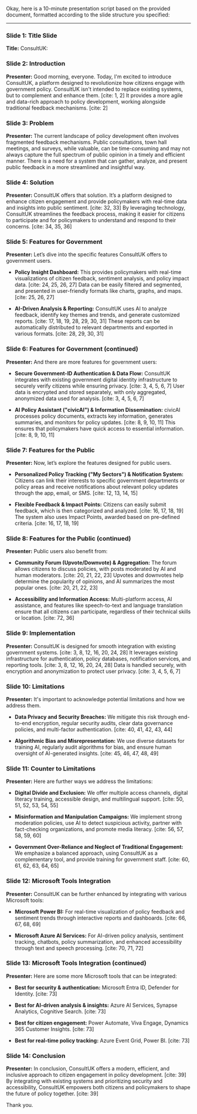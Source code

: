 Okay, here is a 10-minute presentation script based on the provided document, formatted according to the slide structure you specified:

***

### Slide 1: Title Slide

**Title:** ConsultUK: 

### Slide 2: Introduction

**Presenter:** Good morning, everyone. Today, I'm excited to introduce ConsultUK, a platform designed to revolutionize how citizens engage with government policy. ConsultUK isn't intended to replace existing systems, but to complement and enhance them. [cite: 1, 2] It provides a more agile and data-rich approach to policy development, working alongside traditional feedback mechanisms. [cite: 2]

### Slide 3: Problem

**Presenter:** The current landscape of policy development often involves fragmented feedback mechanisms. Public consultations, town hall meetings, and surveys, while valuable, can be time-consuming and may not always capture the full spectrum of public opinion in a timely and efficient manner. There is a need for a system that can gather, analyze, and present public feedback in a more streamlined and insightful way.

### Slide 4: Solution

**Presenter:** ConsultUK offers that solution. It’s a platform designed to enhance citizen engagement and provide policymakers with real-time data and insights into public sentiment. [cite: 32, 33] By leveraging technology, ConsultUK streamlines the feedback process, making it easier for citizens to participate and for policymakers to understand and respond to their concerns. [cite: 34, 35, 36]

### Slide 5: Features for Government

**Presenter:** Let’s dive into the specific features ConsultUK offers to government users.

* **Policy Insight Dashboard:** This provides policymakers with real-time visualizations of citizen feedback, sentiment analysis, and policy impact data. [cite: 24, 25, 26, 27] Data can be easily filtered and segmented, and presented in user-friendly formats like charts, graphs, and maps. [cite: 25, 26, 27]
    
* **AI-Driven Analysis & Reporting:** ConsultUK uses AI to analyze feedback, identify key themes and trends, and generate customized reports. [cite: 17, 18, 19, 28, 29, 30, 31] These reports can be automatically distributed to relevant departments and exported in various formats. [cite: 28, 29, 30, 31]
    

### Slide 6: Features for Government (continued)

**Presenter:** And there are more features for government users:

* **Secure Government-ID Authentication & Data Flow:** ConsultUK integrates with existing government digital identity infrastructure to securely verify citizens while ensuring privacy. [cite: 3, 4, 5, 6, 7] User data is encrypted and stored separately, with only aggregated, anonymized data used for analysis. [cite: 3, 4, 5, 6, 7]
    
* **AI Policy Assistant ("civicAI") & Information Dissemination:** civicAI processes policy documents, extracts key information, generates summaries, and monitors for policy updates. [cite: 8, 9, 10, 11] This ensures that policymakers have quick access to essential information. [cite: 8, 9, 10, 11]
    

### Slide 7: Features for the Public

**Presenter:** Now, let’s explore the features designed for public users.

* **Personalized Policy Tracking ("My Sectors") & Notification System:** Citizens can link their interests to specific government departments or policy areas and receive notifications about relevant policy updates through the app, email, or SMS. [cite: 12, 13, 14, 15]
    
* **Flexible Feedback & Impact Points:** Citizens can easily submit feedback, which is then categorized and analyzed. [cite: 16, 17, 18, 19] The system also uses Impact Points, awarded based on pre-defined criteria. [cite: 16, 17, 18, 19]
    

### Slide 8: Features for the Public (continued)

**Presenter:** Public users also benefit from:

* **Community Forum (Upvote/Downvote) & Aggregation:** The forum allows citizens to discuss policies, with posts moderated by AI and human moderators. [cite: 20, 21, 22, 23] Upvotes and downvotes help determine the popularity of opinions, and AI summarizes the most popular ones. [cite: 20, 21, 22, 23]
    
* **Accessibility and Information Access:** Multi-platform access, AI assistance, and features like speech-to-text and language translation ensure that all citizens can participate, regardless of their technical skills or location. [cite: 72, 36]
    

### Slide 9: Implementation

**Presenter:** ConsultUK is designed for smooth integration with existing government systems. [cite: 3, 8, 12, 16, 20, 24, 28] It leverages existing infrastructure for authentication, policy databases, notification services, and reporting tools. [cite: 3, 8, 12, 16, 20, 24, 28] Data is handled securely, with encryption and anonymization to protect user privacy. [cite: 3, 4, 5, 6, 7]

### Slide 10: Limitations

**Presenter:** It's important to acknowledge potential limitations and how we address them.

* **Data Privacy and Security Breaches:** We mitigate this risk through end-to-end encryption, regular security audits, clear data governance policies, and multi-factor authentication. [cite: 40, 41, 42, 43, 44]
    
* **Algorithmic Bias and Misrepresentation:** We use diverse datasets for training AI, regularly audit algorithms for bias, and ensure human oversight of AI-generated insights. [cite: 45, 46, 47, 48, 49]
    

### Slide 11: Counter to Limitations

**Presenter:** Here are further ways we address the limitations:

* **Digital Divide and Exclusion:** We offer multiple access channels, digital literacy training, accessible design, and multilingual support. [cite: 50, 51, 52, 53, 54, 55]
    
* **Misinformation and Manipulation Campaigns:** We implement strong moderation policies, use AI to detect suspicious activity, partner with fact-checking organizations, and promote media literacy. [cite: 56, 57, 58, 59, 60]
    
* **Government Over-Reliance and Neglect of Traditional Engagement:** We emphasize a balanced approach, using ConsultUK as a complementary tool, and provide training for government staff. [cite: 60, 61, 62, 63, 64, 65]
    

### Slide 12: Microsoft Tools Integration

**Presenter:** ConsultUK can be further enhanced by integrating with various Microsoft tools:

* **Microsoft Power BI:** For real-time visualization of policy feedback and sentiment trends through interactive reports and dashboards. [cite: 66, 67, 68, 69]
    
* **Microsoft Azure AI Services:** For AI-driven policy analysis, sentiment tracking, chatbots, policy summarization, and enhanced accessibility through text and speech processing. [cite: 70, 71, 72]
    

### Slide 13: Microsoft Tools Integration (continued)

**Presenter:** Here are some more Microsoft tools that can be integrated:

* **Best for security & authentication:** Microsoft Entra ID, Defender for Identity. [cite: 73]
    
* **Best for AI-driven analysis & insights:** Azure AI Services, Synapse Analytics, Cognitive Search. [cite: 73]
    
* **Best for citizen engagement:** Power Automate, Viva Engage, Dynamics 365 Customer Insights. [cite: 73]
    
* **Best for real-time policy tracking:** Azure Event Grid, Power BI. [cite: 73]
    

### Slide 14: Conclusion

**Presenter:** In conclusion, ConsultUK offers a modern, efficient, and inclusive approach to citizen engagement in policy development. [cite: 39] By integrating with existing systems and prioritizing security and accessibility, ConsultUK empowers both citizens and policymakers to shape the future of policy together. [cite: 39]

Thank you.
